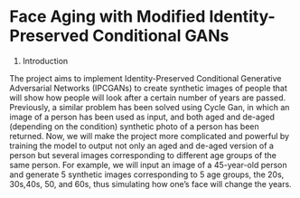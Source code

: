 Face Aging with Modified Identity-Preserved Conditional GANs
=======================

1. Introduction

The project aims to implement Identity-Preserved Conditional Generative Adversarial Networks (IPCGANs) to create synthetic images of people that will show how people will look after a certain number of years are passed. Previously, a similar problem has been solved using Cycle Gan, in which an image of a person has been used as input, and both aged and de-aged (depending on the condition) synthetic photo of a person has been returned. 
Now, we will make the project more complicated and powerful by training the model to output not only an aged and de-aged version of a person but several images corresponding to different age groups of the same person. For example, we will input an image of a 45-year-old person and generate 5 synthetic images corresponding to 5 age groups, the 20s, 30s,40s, 50, and 60s, thus simulating how one’s face will change the years.
